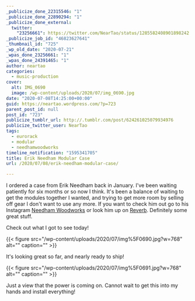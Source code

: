 ```yaml
---
_publicize_done_22315546: "1"
_publicize_done_22890294: "1"
_publicize_done_external:
  twitter:
    "23256661": https://twitter.com/NearTao/status/1285582408901898242
_publicize_job_id: "46823627641"
_thumbnail_id: "725"
_wp_old_date: "2020-07-21"
_wpas_done_23256661: "1"
_wpas_done_24391465: "1"
author: neartao
categories:
  - music-production
cover:
  alt: IMG_0690
  image: /wp-content/uploads/2020/07/img_0690.jpg
date: "2020-07-08T14:25:00+00:00"
guid: https://neartao.wordpress.com/?p=723
parent_post_id: null
post_id: "723"
publicize_tumblr_url: http://.tumblr.com/post/624261025079934976
publicize_twitter_user: NearTao
tags:
  - eurorack
  - modular
  - needhamwoodworks
timeline_notification: "1595341705"
title: Erik Needham Modular Case
url: /2020/07/08/erik-needham-modular-case/

---
```

I ordered a case from Erik Needham back in January. I've been waiting patiently for six months or so now I think. It's been a balance of waiting to get the modules together I wanted, and trying to get more room by selling off gear I don't want to use any more. If you want to check him out go to his Instagram [Needham Woodworks](https://www.instagram.com/needhamwoodworks/) or look him up on [Reverb](https://reverb.com/marketplace?query=Needham%20woodworks). Definitely some great stuff.

Check out what I got to see today!

{{< figure src="/wp-content/uploads/2020/07/img%5F0690.jpg?w=768" alt="" caption="" >}}

It's looking great so far, and nearly ready to ship!

{{< figure src="/wp-content/uploads/2020/07/img%5F0691.jpg?w=768" alt="" caption="" >}}

Just a view that the power is coming on. Cannot wait to get this into my hands and install everything!
